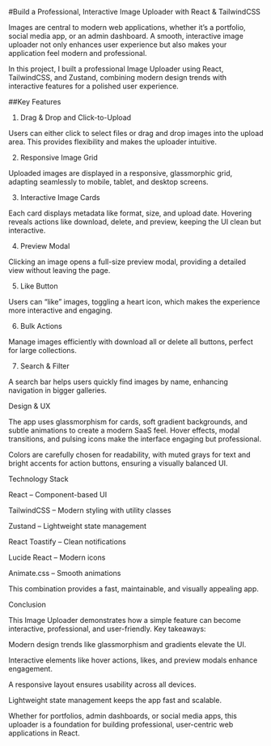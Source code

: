 #Build a Professional, Interactive Image Uploader with React & TailwindCSS

Images are central to modern web applications, whether it’s a portfolio, social media app, or an admin dashboard. A smooth, interactive image uploader not only enhances user experience but also makes your application feel modern and professional.

In this project, I built a professional Image Uploader using React, TailwindCSS, and Zustand, combining modern design trends with interactive features for a polished user experience.

##Key Features
1. Drag & Drop and Click-to-Upload

Users can either click to select files or drag and drop images into the upload area. This provides flexibility and makes the uploader intuitive.

2. Responsive Image Grid

Uploaded images are displayed in a responsive, glassmorphic grid, adapting seamlessly to mobile, tablet, and desktop screens.

3. Interactive Image Cards

Each card displays metadata like format, size, and upload date. Hovering reveals actions like download, delete, and preview, keeping the UI clean but interactive.

4. Preview Modal

Clicking an image opens a full-size preview modal, providing a detailed view without leaving the page.

5. Like Button

Users can “like” images, toggling a heart icon, which makes the experience more interactive and engaging.

6. Bulk Actions

Manage images efficiently with download all or delete all buttons, perfect for large collections.

7. Search & Filter

A search bar helps users quickly find images by name, enhancing navigation in bigger galleries.

Design & UX

The app uses glassmorphism for cards, soft gradient backgrounds, and subtle animations to create a modern SaaS feel. Hover effects, modal transitions, and pulsing icons make the interface engaging but professional.

Colors are carefully chosen for readability, with muted grays for text and bright accents for action buttons, ensuring a visually balanced UI.

Technology Stack

React – Component-based UI

TailwindCSS – Modern styling with utility classes

Zustand – Lightweight state management

React Toastify – Clean notifications

Lucide React – Modern icons

Animate.css – Smooth animations

This combination provides a fast, maintainable, and visually appealing app.

Conclusion

This Image Uploader demonstrates how a simple feature can become interactive, professional, and user-friendly. Key takeaways:

Modern design trends like glassmorphism and gradients elevate the UI.

Interactive elements like hover actions, likes, and preview modals enhance engagement.

A responsive layout ensures usability across all devices.

Lightweight state management keeps the app fast and scalable.

Whether for portfolios, admin dashboards, or social media apps, this uploader is a foundation for building professional, user-centric web applications in React.
